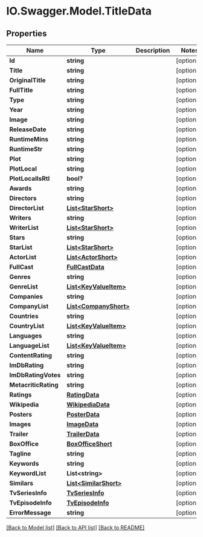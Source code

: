 # IO.Swagger.Model.TitleData
## Properties

Name | Type | Description | Notes
------------ | ------------- | ------------- | -------------
**Id** | **string** |  | [optional] 
**Title** | **string** |  | [optional] 
**OriginalTitle** | **string** |  | [optional] 
**FullTitle** | **string** |  | [optional] 
**Type** | **string** |  | [optional] 
**Year** | **string** |  | [optional] 
**Image** | **string** |  | [optional] 
**ReleaseDate** | **string** |  | [optional] 
**RuntimeMins** | **string** |  | [optional] 
**RuntimeStr** | **string** |  | [optional] 
**Plot** | **string** |  | [optional] 
**PlotLocal** | **string** |  | [optional] 
**PlotLocalIsRtl** | **bool?** |  | [optional] 
**Awards** | **string** |  | [optional] 
**Directors** | **string** |  | [optional] 
**DirectorList** | [**List&lt;StarShort&gt;**](StarShort.md) |  | [optional] 
**Writers** | **string** |  | [optional] 
**WriterList** | [**List&lt;StarShort&gt;**](StarShort.md) |  | [optional] 
**Stars** | **string** |  | [optional] 
**StarList** | [**List&lt;StarShort&gt;**](StarShort.md) |  | [optional] 
**ActorList** | [**List&lt;ActorShort&gt;**](ActorShort.md) |  | [optional] 
**FullCast** | [**FullCastData**](FullCastData.md) |  | [optional] 
**Genres** | **string** |  | [optional] 
**GenreList** | [**List&lt;KeyValueItem&gt;**](KeyValueItem.md) |  | [optional] 
**Companies** | **string** |  | [optional] 
**CompanyList** | [**List&lt;CompanyShort&gt;**](CompanyShort.md) |  | [optional] 
**Countries** | **string** |  | [optional] 
**CountryList** | [**List&lt;KeyValueItem&gt;**](KeyValueItem.md) |  | [optional] 
**Languages** | **string** |  | [optional] 
**LanguageList** | [**List&lt;KeyValueItem&gt;**](KeyValueItem.md) |  | [optional] 
**ContentRating** | **string** |  | [optional] 
**ImDbRating** | **string** |  | [optional] 
**ImDbRatingVotes** | **string** |  | [optional] 
**MetacriticRating** | **string** |  | [optional] 
**Ratings** | [**RatingData**](RatingData.md) |  | [optional] 
**Wikipedia** | [**WikipediaData**](WikipediaData.md) |  | [optional] 
**Posters** | [**PosterData**](PosterData.md) |  | [optional] 
**Images** | [**ImageData**](ImageData.md) |  | [optional] 
**Trailer** | [**TrailerData**](TrailerData.md) |  | [optional] 
**BoxOffice** | [**BoxOfficeShort**](BoxOfficeShort.md) |  | [optional] 
**Tagline** | **string** |  | [optional] 
**Keywords** | **string** |  | [optional] 
**KeywordList** | **List&lt;string&gt;** |  | [optional] 
**Similars** | [**List&lt;SimilarShort&gt;**](SimilarShort.md) |  | [optional] 
**TvSeriesInfo** | [**TvSeriesInfo**](TvSeriesInfo.md) |  | [optional] 
**TvEpisodeInfo** | [**TvEpisodeInfo**](TvEpisodeInfo.md) |  | [optional] 
**ErrorMessage** | **string** |  | [optional] 

[[Back to Model list]](../README.md#documentation-for-models) [[Back to API list]](../README.md#documentation-for-api-endpoints) [[Back to README]](../README.md)

